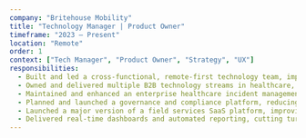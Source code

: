 ```yaml
---
company: "Britehouse Mobility"
title: "Technology Manager | Product Owner"
timeframe: "2023 – Present"
location: "Remote"
order: 1
context: ["Tech Manager", "Product Owner", "Strategy", "UX"]
responsibilities:
  - Built and led a cross-functional, remote-first technology team, improving collaboration and onboarding.
  - Owned and delivered multiple B2B technology streams in healthcare, logistics, retail, and field services.
  - Maintained and enhanced an enterprise healthcare incident management system with 6,000+ users.
  - Planned and launched a governance and compliance platform, reducing report preparation time by 80%.
  - Launched a major version of a field services SaaS platform, improving scalability and reducing load times by 50%.
  - Delivered real-time dashboards and automated reporting, cutting turnaround times by 90%.
---
```

